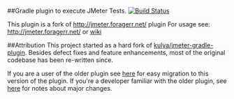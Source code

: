 ##Gradle plugin to execute JMeter Tests.  [![Build Status](https://travis-ci.org/jmeter-gradle-plugin/jmeter-gradle-plugin.svg?branch=master)](https://travis-ci.org/jmeter-gradle-plugin/jmeter-gradle-plugin)

This plugin is a fork of http://jmeter.foragerr.net/ plugin
For usage see: http://jmeter.foragerr.net/ or [wiki](https://github.com/jmeter-gradle-plugin/jmeter-gradle-plugin/wiki/Getting-Started)

##Attribution
This project started as a hard fork of [kulya/jmeter-gradle-plugin](https://github.com/kulya/jmeter-gradle-plugin). Besides defect fixes and feature enhancements, most of the original codebase has been re-written since. 

If you are a user of the older plugin see [here]() for easy migration to this version of the plugin. If you're a developer familiar with the older plugin, see [here]() for notes about major changes.
